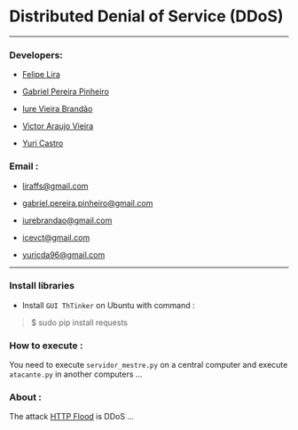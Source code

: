 
#  Distributed Denial of Service (DDoS)
___________________________________________________________________________________________________________________________________________

### Developers:

- [Felipe Lira](https://github.com/liraf)

- [Gabriel Pereira Pinheiro](https://github.com/gabrielpereirapinheiro)

- [Iure Vieira Brandão](https://github.com/iurebrandao)

- [Victor Araujo Vieira](https://github.com/IceVct)

- [Yuri Castro](https://github.com/Yuri-Castro)

### Email :

- ⁠⁠⁠⁠⁠liraffs@gmail.com

- gabriel.pereira.pinheiro@gmail.com

- iurebrandao@gmail.com

- icevct@gmail.com

- yuricda96@gmail.com

__________________________________________________________________________________________________________________________________________

### Install libraries

- Install ```GUI ThTinker``` on Ubuntu with command :

> $ sudo pip install requests

### How to execute :

You need to execute ```servidor_mestre.py``` on a central computer and execute ```atacante.py``` in another computers ...


### About :

The attack [HTTP Flood](https://en.wikipedia.org/wiki/HTTP_Flood) is DDoS ...
